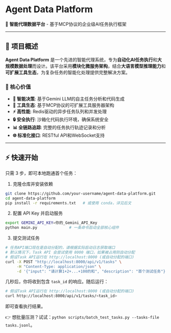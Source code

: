 # Agent Data Platform

🚀 **智能代理数据平台** - 基于MCP协议的企业级AI任务执行框架

---

## 📖 项目概述

**Agent Data Platform** 是一个先进的智能代理系统，专为**自动化AI任务执行**和**大规模数据处理**而设计。该平台采用**模块化微服务架构**，结合**大语言模型推理能力**和**可扩展工具生态**，为复杂任务的智能化处理提供完整解决方案。

### 🎯 核心价值

- **🤖 智能决策**: 基于Gemini LLM的自主任务分析和代码生成
- **🔧 工具生态**: 基于MCP协议的可扩展工具服务器架构  
- **⚡ 高性能**: Redis驱动的异步任务队列和并发处理
- **🔒 安全执行**: 沙箱化代码执行环境，确保系统安全
- **📊 全链路追踪**: 完整的任务执行轨迹记录和分析
- **🌐 标准化接口**: RESTful API和WebSocket支持

---

## ⚡ 快速开始

只需 3 步，即可本地跑通首个任务：

1. 克隆仓库并安装依赖  
```bash
git clone https://github.com/your-username/agent-data-platform.git
cd agent-data-platform
pip install -r requirements.txt   # 或使用 conda，详见后文
```

2. 配置 API Key 并启动服务  
```bash
export GEMINI_API_KEY=你的_Gemini_API_Key
python main.py              # 一条命令启动全部核心组件
```

3. 提交测试任务
```bash
# 任务API端口现在是自动分配的，请根据实际启动日志获取端口
# 默认情况下，Task API 会尝试使用 8000 端口，如果被占用则自动分配
# 假设Task API运行在 http://localhost:8000 (或自动分配的端口)
curl -X POST "http://localhost:8000/api/v1/tasks" \
     -H "Content-Type: application/json" \
     -d '{"input": "请计算1+2+...+100的和", "description": "首个测试任务"}'
```

几秒后，你将收到包含 `task_id` 的响应。随后运行：

```bash
# 假设Task API运行在 http://localhost:8000 (或自动分配的端口)
curl http://localhost:8000/api/v1/tasks/<task_id>
```

即可查看执行结果。

👉 想批量压测？试试：`python scripts/batch_test_tasks.py --tasks-file tasks.jsonl`。
